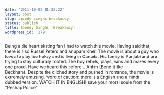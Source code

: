 ```yaml
---
date: '2011-10-02 01:33:22'
layout: post
slug: speedy-singhs-breakaway
status: publish
title: Speedy Singhs [Breakaway]
wordpress_id: '279'
---
```




Being a die heart skating fan I had to watch this movie. Having said that, there is also Russel Peters and Anupam Kher. The movie is about a guy who loves to play ice hokey and is living in Canada. His family is Punjabi and are trying to stay culturally rooted. The boy rebels, plays, wins and makes every one proud. Have we heard this before... Ahhm (Bend it like Beckham). Despite the cliched story and pushed in romance, the movie is extremely amusing. Word of caution: there is a English and a Hindi dubbed version. WATCH IT IN ENGLISH! save your moral soule from the "Peshap Police"
